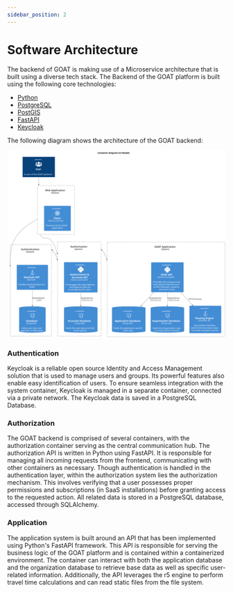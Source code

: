 ```yaml
---
sidebar_position: 2
---
```


# Software Architecture

The backend of GOAT is making use of a Microservice architecture that is built using a diverse tech stack. The Backend of the GOAT platform is built using the following core technologies:

- [Python](https://www.python.org/)
- [PostgreSQL](https://www.postgresql.org/)
- [PostGIS](https://postgis.net/)
- [FastAPI](https://fastapi.tiangolo.com/)
- [Keycloak](https://www.keycloak.org/)

The following diagram shows the architecture of the GOAT backend:

![Container Diagram C4 Model](../../../static/diagrams/out/container_v2.svg)

### Authentication
Keycloak is a reliable open source Identity and Access Management solution that is used to manage users and groups. Its powerful features also enable easy identification of users. To ensure seamless integration with the system container, Keycloak is managed in a separate container, connected via a private network. The Keycloak data is saved in a PostgreSQL Database. 

### Authorization 
The GOAT backend is comprised of several containers, with the authorization container serving as the central communication hub. The authorization API is written in Python using FastAPI. It is responsible for managing all incoming requests from the frontend, communicating with other containers as necessary. Though authentication is handled in the authentication layer, within the authorization system lies the authorization mechanism. This involves verifying that a user possesses proper permissions and subscriptions (in SaaS installations) before granting access to the requested action. All related data is stored in a PostgreSQL database, accessed through SQLAlchemy.

### Application
The application system is built around an API that has been implemented using Python's FastAPI framework. This API is responsible for serving the business logic of the GOAT platform and is contained within a containerized environment. The container can interact with both the application database and the organization database to retrieve base data as well as specific user-related information. Additionally, the API leverages the r5 engine to perform travel time calculations and can read static files from the file system.


